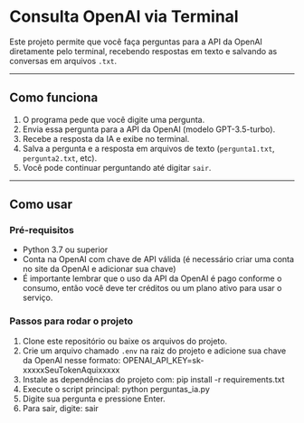# Consulta OpenAI via Terminal

Este projeto permite que você faça perguntas para a API da OpenAI diretamente pelo terminal, recebendo respostas em texto e salvando as conversas em arquivos `.txt`.

---

## Como funciona

1. O programa pede que você digite uma pergunta.
2. Envia essa pergunta para a API da OpenAI (modelo GPT-3.5-turbo).
3. Recebe a resposta da IA e exibe no terminal.
4. Salva a pergunta e a resposta em arquivos de texto (`pergunta1.txt`, `pergunta2.txt`, etc).
5. Você pode continuar perguntando até digitar `sair`.

---

## Como usar

### Pré-requisitos

- Python 3.7 ou superior
- Conta na OpenAI com chave de API válida (é necessário criar uma conta no site da OpenAI e adicionar sua chave)
- É importante lembrar que o uso da API da OpenAI é pago conforme o consumo, então você deve ter créditos ou um plano ativo para usar o serviço.

### Passos para rodar o projeto

1. Clone este repositório ou baixe os arquivos do projeto.
2. Crie um arquivo chamado `.env` na raiz do projeto e adicione sua chave da OpenAI nesse formato:
OPENAI_API_KEY=sk-xxxxxSeuTokenAquixxxxx
3. Instale as dependências do projeto com:
pip install -r requirements.txt
4. Execute o script principal:
python perguntas_ia.py
5. Digite sua pergunta e pressione Enter.
6. Para sair, digite:
sair
